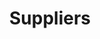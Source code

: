 ---
title: Suppliers
layout: category
category: "suppliers"
permalink: /en/category/suppliers
lang: en
---